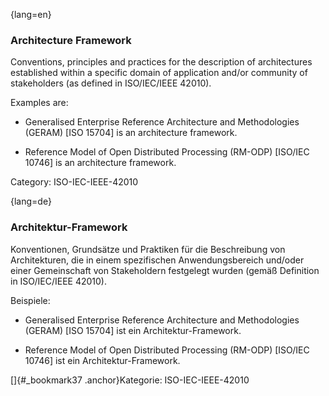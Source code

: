 {lang=en}
### Architecture Framework

Conventions, principles and practices for the description of architectures established within a specific domain of application and/or community of stakeholders (as defined in ISO/IEC/IEEE 42010).

Examples are:

* Generalised Enterprise Reference Architecture and Methodologies (GERAM) [ISO 15704] is an architecture framework.

* Reference Model of Open Distributed Processing (RM-ODP) [ISO/IEC 10746] is an architecture framework.


Category: ISO-IEC-IEEE-42010




{lang=de}
### Architektur-Framework

Konventionen, Grundsätze und Praktiken für die Beschreibung von
Architekturen, die in einem spezifischen Anwendungsbereich und/oder
einer Gemeinschaft von Stakeholdern festgelegt wurden (gemäß
Definition in ISO/IEC/IEEE 42010).

Beispiele:

-   Generalised Enterprise Reference Architecture and Methodologies
    (GERAM) \[ISO 15704\] ist ein Architektur-Framework.

-   Reference Model of Open Distributed Processing (RM-ODP) \[ISO/IEC
    10746\] ist ein Architektur-Framework.

[]{#_bookmark37 .anchor}Kategorie: ISO-IEC-IEEE-42010